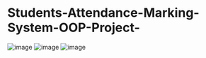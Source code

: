 # Students-Attendance-Marking-System-OOP-Project-

![image](https://github.com/roba200/Students-Attendance-Marking-System-OOP-Project-/assets/78271793/d9759d56-e3c1-44a4-9a1c-e2fbb4ec61cd)
![image](https://github.com/roba200/Students-Attendance-Marking-System-OOP-Project-/assets/78271793/be61a815-fec1-4313-ac46-5ff6cea5d251)
![image](https://github.com/roba200/Students-Attendance-Marking-System-OOP-Project-/assets/78271793/b72b1a24-919c-4c3c-900d-8b431b1e40c3)
